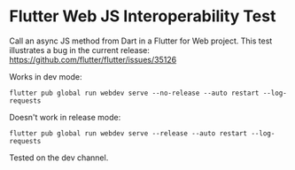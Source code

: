 
# Flutter Web JS Interoperability Test

Call an async JS method from Dart in a Flutter for Web project.
This test illustrates a bug in the current release: https://github.com/flutter/flutter/issues/35126

Works in dev mode:

`flutter pub global run webdev serve --no-release --auto restart --log-requests`

Doesn't work in release mode:

`flutter pub global run webdev serve --release --auto restart --log-requests`

Tested on the dev channel.
